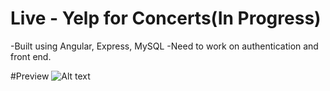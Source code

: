 # Live - Yelp for Concerts(In Progress)
-Built using Angular, Express, MySQL
-Need to work on authentication and front end.

#Preview
![Alt text](/Users/mmartinez/Desktop/preview )
